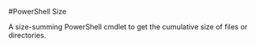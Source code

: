 #PowerShell Size

A size-summing PowerShell cmdlet to get the cumulative size of files or directories.
